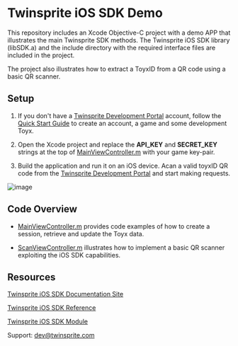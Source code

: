 # Twinsprite iOS SDK Demo

This repository includes an Xcode Objective-C project with a demo APP that illustrates the main Twinsprite SDK methods. The Twinsprite iOS SDK library (libSDK.a) and the include directory with the required interface files are included in the project.

The project also illustrates how to extract a ToyxID from a QR code using a basic QR scanner.

## Setup

1. If you don't have a [Twinsprite Development Portal](http://devportal.twinsprite.com/) account, follow the [Quick Start Guide](http://developers.twinsprite.com/v2/docs/pages/quickstart.html) to create an account, a game and some development Toyx.

2. Open the Xcode project and replace the <b>API_KEY</b> and <b>SECRET_KEY</b> strings at the top of [MainViewController.m](https://github.com/twisprite-developers/twinsprite-android-demo/blob/master/TwinSprite/MainViewController.m) with your game key-pair.

3. Build the application and run it on an iOS device. Acan a valid toyxID QR code from the [Twinsprite Development Portal](http://devportal.twinsprite.com/) and start making requests.

![image](http://developers.twinsprite.com/images/ios-demo-app.png)


## Code Overview

* [MainViewController.m](https://github.com/twisprite-developers/twinsprite-android-demo/blob/master/TwinSprite/MainViewController.m) provides code examples of how to create a session, retrieve and update the Toyx data.

* [ScanViewController.m](https://github.com/twisprite-developers/twinsprite-android-demo/blob/master/TwinSprite/ScanViewController.m) illustrates how to implement a basic QR scanner exploiting the iOS SDK capabilities.


## Resources

[Twinsprite iOS SDK Documentation Site](http://developers.twinsprite.com/v2/docs/pages/ios/quickstart.html)

[Twinsprite iOS SDK Reference](http://developers.twinsprite.com/v2/sdk/ios/index.html)

[Twinsprite iOS SDK Module](http://developers.twinsprite.com/v2/downloads/ios/TwinspriteSDK.zip)



Support: [dev@twinsprite.com](mailto:dev@twinsprite.com)
